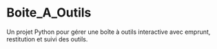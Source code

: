 # Boite_A_Outils
Un projet Python pour gérer une boîte à outils interactive avec emprunt, restitution et suivi des outils.
